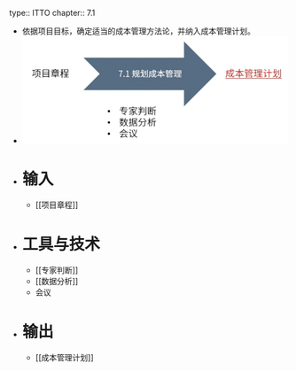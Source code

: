 type:: ITTO
chapter:: 7.1

- 依据项目目标，确定适当的成本管理方法论，并纳入成本管理计划。
- ![image.png](../assets/image_1747792962368_0.png)
- # 输入
	- [[项目章程]]
- # 工具与技术
	- [[专家判断]]
	- [[数据分析]]
	- 会议
- # 输出
	- [[成本管理计划]]